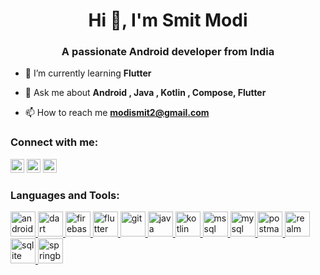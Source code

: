 <h1 align="center">Hi 👋, I'm Smit Modi</h1>
<h3 align="center">A passionate Android developer from India</h3>

- 🌱 I’m currently learning **Flutter**

- 💬 Ask me about **Android , Java , Kotlin , Compose, Flutter**

- 📫 How to reach me **modismit2@gmail.com**



### Connect with me:

<a href="https://twitter.com/modi_smit2" target="blank"><img src="https://cdn.jsdelivr.net/npm/simple-icons@3.0.1/icons/twitter.svg" alt="modi_smit2" height="22" width="22" /></a>
<a href="https://linkedin.com/in/smit-modi-0493484b/" target="blank"><img src="https://cdn.jsdelivr.net/npm/simple-icons@3.0.1/icons/linkedin.svg" alt="smit-modi-0493484b" height="22" width="22" /></a>
<a href="https://www.facebook.com/SmitModi1991" target="blank"><img src="https://cdn.jsdelivr.net/npm/simple-icons@3.0.1/icons/facebook.svg" alt="SmitModi1991" height="22" width="22" /></a>

</p>



<h3 align="left">Languages and Tools:</h3>
<p align="left"> <a href="https://developer.android.com" target="_blank" rel="noreferrer"> <img src="https://user-images.githubusercontent.com/29421473/212733260-c1541364-6b35-4f4e-a142-67d6cb65c1f4.svg" alt="android" width="40" height="40"/> </a> <a href="https://dart.dev" target="_blank" rel="noreferrer"> <img src="https://www.vectorlogo.zone/logos/dartlang/dartlang-icon.svg" alt="dart" width="40" height="40"/> </a> <a href="https://firebase.google.com/" target="_blank" rel="noreferrer"> <img src="https://www.vectorlogo.zone/logos/firebase/firebase-icon.svg" alt="firebase" width="40" height="40"/> </a> <a href="https://flutter.dev" target="_blank" rel="noreferrer"> <img src="https://www.vectorlogo.zone/logos/flutterio/flutterio-icon.svg" alt="flutter" width="40" height="40"/> </a> <a href="https://git-scm.com/" target="_blank" rel="noreferrer"> <img src="https://www.vectorlogo.zone/logos/git-scm/git-scm-icon.svg" alt="git" width="40" height="40"/> </a> <a href="https://www.java.com" target="_blank" rel="noreferrer"> <img src="https://user-images.githubusercontent.com/29421473/212733746-3a29a54a-6383-4b64-b487-e8d53bbb0356.svg" alt="java" width="40" height="40"/> </a> <a href="https://kotlinlang.org" target="_blank" rel="noreferrer"> <img src="https://www.vectorlogo.zone/logos/kotlinlang/kotlinlang-icon.svg" alt="kotlin" width="40" height="40"/> </a> <a href="https://www.microsoft.com/en-us/sql-server" target="_blank" rel="noreferrer"> <img src="https://www.svgrepo.com/show/303229/microsoft-sql-server-logo.svg" alt="mssql" width="40" height="40"/> </a> <a href="https://www.mysql.com/" target="_blank" rel="noreferrer"> <img src="https://user-images.githubusercontent.com/29421473/212734359-942b7a10-7bde-4d10-a36c-bd7af00a5a76.svg" alt="mysql" width="40" height="40"/> </a> <a href="https://postman.com" target="_blank" rel="noreferrer"> <img src="https://www.vectorlogo.zone/logos/getpostman/getpostman-icon.svg" alt="postman" width="40" height="40"/> </a> <a href="https://realm.io/" target="_blank" rel="noreferrer"> <img src="https://user-images.githubusercontent.com/29421473/212735202-3aa75a99-9368-47e2-a82b-7bb64e437bc4.svg" alt="realm" width="40" height="40"/> </a> <a href="https://www.sqlite.org/" target="_blank" rel="noreferrer"> <img src="https://user-images.githubusercontent.com/29421473/212735199-6fca21c1-d06c-42e0-9e9c-b1f079674406.svg" alt="sqlite" width="40" height="40"/> </a> <a href="https://spring.io/" target="_blank" rel="noreferrer"> <img src="https://user-images.githubusercontent.com/29421473/212736087-aeeb402d-521b-4137-8696-eb47a5ae3a34.svg" alt="springboot" width="40" height="40"/> </a> </p>
